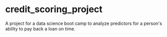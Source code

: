 # credit_scoring_project
A project for a data science boot camp to analyze predictors for a person's ability to pay back a loan on time.
